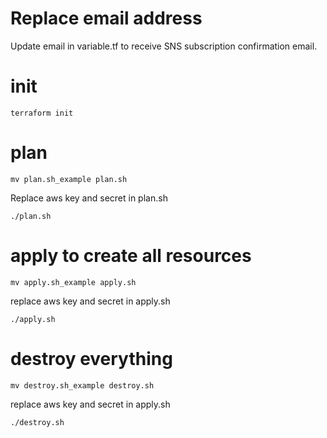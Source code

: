 # Replace email address
Update email in variable.tf to receive SNS subscription confirmation email.

# init
```
terraform init
```
# plan
```
mv plan.sh_example plan.sh
```
Replace aws key and secret in plan.sh
```
./plan.sh
```


# apply to create all resources
```
mv apply.sh_example apply.sh
```
replace aws key and secret in apply.sh
```
./apply.sh
```

# destroy everything
```
mv destroy.sh_example destroy.sh
```

replace aws key and secret in apply.sh
```
./destroy.sh
```
